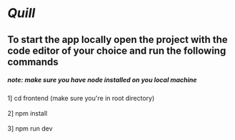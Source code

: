 <h1><b><i> Quill </i></b></h1>

<h2><b> To start the app locally open the project with the code editor of your choice and run the following commands</b><h5> note: make sure you have node installed on you local machine</h5></h2>


1] cd frontend (make sure you're in root directory)
<br>
<br>
2] npm install
<br>
<br>
3] npm run dev




